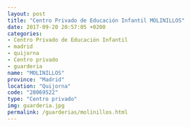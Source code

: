 ```yaml
---
layout: post
title: "Centro Privado de Educación Infantil MOLINILLOS"
date: 2017-09-20 20:57:05 +0200
categories:
- Centro Privado de Educación Infantil
- madrid
- quijorna
- Centro privado
- guarderia
name: "MOLINILLOS"
province: "Madrid"
location: "Quijorna"
code: "28069522"
type: "Centro privado"
img: guarderia.jpg
permalink: /guarderias/molinillos.html
---
```

